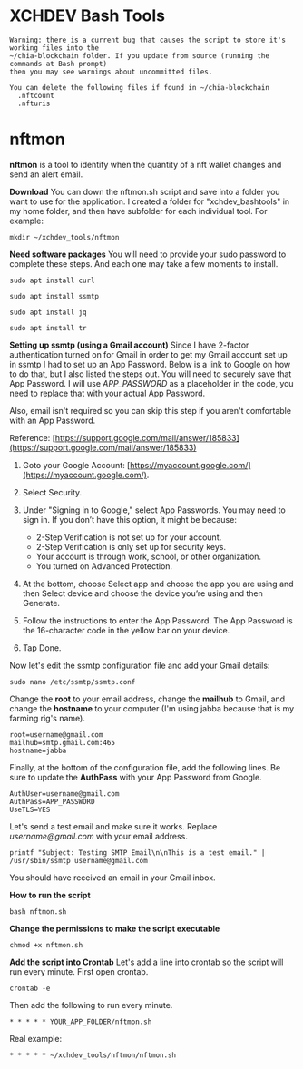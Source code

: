 # XCHDEV Bash Tools

```
Warning: there is a current bug that causes the script to store it's working files into the
~/chia-blockchain folder. If you update from source (running the commands at Bash prompt)
then you may see warnings about uncommitted files.

You can delete the following files if found in ~/chia-blockchain
  .nftcount
  .nfturis
```

# nftmon

**nftmon** is a tool to identify when the quantity of a nft wallet changes and send an alert email.

**Download**
You can down the nftmon.sh script and save into a folder you want to use for the application.
I created a folder for "xchdev_bashtools" in my home folder, and then have subfolder for each individual tool. For example:
```
mkdir ~/xchdev_tools/nftmon
```

**Need software packages**
You will need to provide your sudo password to complete these steps. And each one may take a few moments to install.

```
sudo apt install curl

sudo apt install ssmtp

sudo apt install jq

sudo apt install tr
```

**Setting up ssmtp (using a Gmail account)**
Since I have 2-factor authentication turned on for Gmail in order to get my Gmail account set up in ssmtp I had to set up an App Password. Below is a link to Google on how to do that, but I also listed the steps out. You will need to securely save that App Password. I will use  _APP_PASSWORD_  as a placeholder in the code, you need to replace that with your actual App Password.

Also, email isn't required so you can skip this step if you aren't comfortable with an App Password.

Reference:  [https://support.google.com/mail/answer/185833](https://support.google.com/mail/answer/185833)

1.  Goto your Google Account:  [https://myaccount.google.com/](https://myaccount.google.com/).
2.  Select Security.
3.  Under "Signing in to Google," select App Passwords. You may need to sign in. If you don’t have this option, it might be because:

	-   2-Step Verification is not set up for your account.
	-   2-Step Verification is only set up for security keys.
	-   Your account is through work, school, or other organization.
	-   You turned on Advanced Protection.

5.  At the bottom, choose Select app and choose the app you are using and then Select device and choose the device you’re using and then Generate.
6.  Follow the instructions to enter the App Password. The App Password is the 16-character code in the yellow bar on your device.
7.  Tap Done.

Now let's edit the ssmtp configuration file and add your Gmail details:

```
sudo nano /etc/ssmtp/ssmtp.conf
```

Change the  **root**  to your email address, change the  **mailhub**  to Gmail, and change the  **hostname**  to your computer (I'm using jabba because that is my farming rig's name).

```
root=username@gmail.com
mailhub=smtp.gmail.com:465
hostname=jabba
```

Finally, at the bottom of the configuration file, add the following lines. Be sure to update the **AuthPass** with your App Password from Google.

```
AuthUser=username@gmail.com
AuthPass=APP_PASSWORD
UseTLS=YES
```

Let's send a test email and make sure it works. Replace  _username@gmail.com_  with your email address.

```
printf "Subject: Testing SMTP Email\n\nThis is a test email." | /usr/sbin/ssmtp username@gmail.com
```

You should have received an email in your Gmail inbox.

**How to run the script**
```
bash nftmon.sh
```

**Change the permissions to make the script executable**
```
chmod +x nftmon.sh
```

**Add the script into Crontab**
Let's add a line into crontab so the script will run every minute. First open crontab.
```
crontab -e
```

Then add the following to run every minute.
```
* * * * * YOUR_APP_FOLDER/nftmon.sh
```
Real example:
```
* * * * * ~/xchdev_tools/nftmon/nftmon.sh
```
